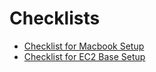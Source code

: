 # Checklists 
- [Checklist for Macbook Setup](/posts/macbook-setup-checklist)
- [Checklist for EC2 Base Setup](/posts/ec2-setup-checklist)